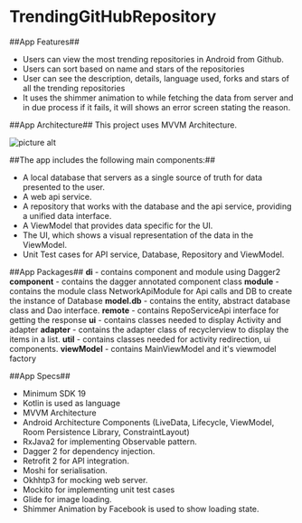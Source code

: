 # TrendingGitHubRepository

##App Features##
- Users can view the most trending repositories in Android from Github.
- Users can sort based on name and stars of the repositories
- User can see the description, details, language used, forks and stars of all the trending repositories
- It uses the shimmer animation to while fetching the data from server and in due process if it fails, it will shows an error screen stating the reason.

##App Architecture##
This project uses MVVM Architecture.

![picture alt](https://www.google.com/url?sa=i&url=https%3A%2F%2Fwww.sovereignconsult.com%2Fblog%2Fknow-mvvm-clean-architecture-android-app%2F&psig=AOvVaw1UexlNOTj3aOAoG__EmYcM&ust=1584088719927000&source=images&cd=vfe&ved=0CAIQjRxqFwoTCOCRrcbElOgCFQAAAAAdAAAAABAa )


##The app includes the following main components:##
- A local database that servers as a single source of truth for data presented to the user.
- A web api service.
- A repository that works with the database and the api service, providing a unified data interface.
- A ViewModel that provides data specific for the UI.
- The UI, which shows a visual representation of the data in the ViewModel.
- Unit Test cases for API service, Database, Repository and ViewModel.

##App Packages##
__di__ - contains component and module using Dagger2
  __component__ - contains the dagger annotated component class
  __module__ - contains the module class NetworkApiModule for Api calls and DB to create the instance of Database
__model.db__ - contains the entity, abstract database class and Dao interface.
__remote__ - contains RepoServiceApi interface for getting the response
__ui__ - contains classes needed to display Activity and adapter
  __adapter__ - contains the adapter class of recyclerview to display the items in a list.
__util__ - contains classes needed for activity redirection, ui components.
__viewModel__ - contains MainViewModel and it's viewmodel factory

##App Specs##
- Minimum SDK 19
- Kotlin is used as language
- MVVM Architecture
- Android Architecture Components (LiveData, Lifecycle, ViewModel, Room Persistence Library, ConstraintLayout)
- RxJava2 for implementing Observable pattern.
- Dagger 2 for dependency injection.
- Retrofit 2 for API integration.
- Moshi for serialisation.
- Okhhtp3 for mocking web server.
- Mockito for implementing unit test cases
- Glide for image loading.
- Shimmer Animation by Facebook is used to show loading state.
